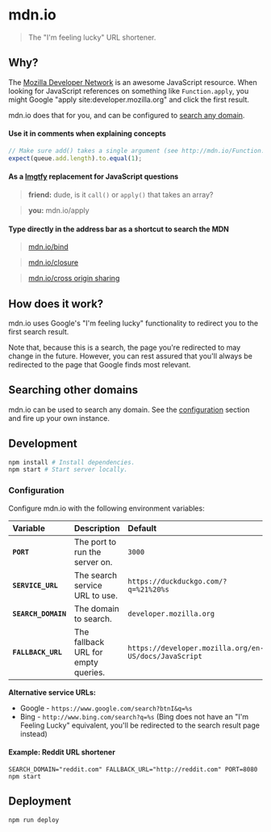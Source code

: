 # mdn.io

> The "I'm feeling lucky" URL shortener.

## Why?

The [Mozilla Developer Network] is an awesome JavaScript resource. When looking for JavaScript references on something like `Function.apply`, you might Google "apply site:developer.mozilla.org" and click the first result.

mdn.io does that for you, and can be configured to [search any domain](#searching-other-domains).

#### Use it in comments when explaining concepts

```javascript
// Make sure add() takes a single argument (see http://mdn.io/Function.length)
expect(queue.add.length).to.equal(1);
```

#### As a [lmgtfy] replacement for JavaScript questions

> **friend:** dude, is it `call()` or `apply()` that takes an array?

> **you:** mdn.io/apply

#### Type directly in the address bar as a shortcut to search the MDN

> [mdn.io/bind](http://mdn.io/bind)

> [mdn.io/closure](http://mdn.io/closure)

> [mdn.io/cross origin sharing](http://mdn.io/cross%20origin%20sharing)

## How does it work?

mdn.io uses Google's "I'm feeling lucky" functionality to redirect you to the first search result.

Note that, because this is a search, the page you're redirected to may change in the future. However, you can rest assured that you'll always be redirected to the page that Google finds most relevant.

## Searching other domains

mdn.io can be used to search any domain. See the [configuration](#configuration) section and fire up your own instance.

## Development

```sh
npm install # Install dependencies.
npm start # Start server locally.
```

### Configuration

Configure mdn.io with the following environment variables:

| Variable            | Description                                          | Default                                               |
|:------------------- |:---------------------------------------------------- |:----------------------------------------------------- |
| **`PORT`**          | The port to run the server on.                       | `3000`                                                |
| **`SERVICE_URL`**   | The search service URL to use.                       | `https://duckduckgo.com/?q=%21%20%s`                  |
| **`SEARCH_DOMAIN`** | The domain to search.                                | `developer.mozilla.org`                               |
| **`FALLBACK_URL`**  | The fallback URL for empty queries.                  | `https://developer.mozilla.org/en-US/docs/JavaScript` |

**Alternative service URLs:**

* Google - `https://www.google.com/search?btnI&q=%s`
* Bing - `http://www.bing.com/search?q=%s` (Bing does not have an "I'm Feeling Lucky" equivalent, you'll be redirected to the search result page instead)

#### Example: Reddit URL shortener

`SEARCH_DOMAIN="reddit.com" FALLBACK_URL="http://reddit.com" PORT=8080 npm start`

## Deployment

```sh
npm run deploy
```

[lmgtfy]: http://lmgtfy.com/?q=mdn%20apply
[Mozilla Developer Network]: https://developer.mozilla.org/en-US/
[Google Web Search API]: https://developers.google.com/web-search/docs/
